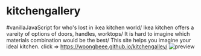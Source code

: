 # kitchengallery
#vanillaJavaScript 
for who's lost in ikea kitchen world/
Ikea kitchen offers a vareity of options of doors, handles, worktops/ 
It is hard to imagine which materials combination would be the best/ 
This site helps you imagine your ideal kitchen. 
click => https://woongbeee.github.io/kitchengalley/
![preview](https://user-images.githubusercontent.com/68073098/153695939-933a6192-526e-4970-8163-3cd1c02cc009.PNG)
